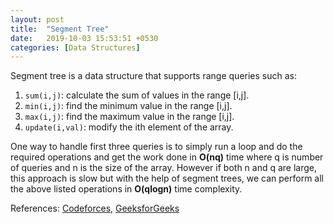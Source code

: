 ```yaml
---
layout: post
title:  "Segment Tree"
date:   2019-10-03 15:53:51 +0530
categories: [Data Structures]
---
```


Segment tree is a data structure that supports range queries such as:

1. `sum(i,j)`: calculate the sum of values in the range [i,j].
2. `min(i,j)`: find the minimum value in the range [i,j].
3. `max(i,j)`: find the maximum value in the range [i,j].
4. `update(i,val)`: modify the ith element of the array. 

One way to handle first three queries is to simply run a loop and do the required operations and get the work done in **O(nq)** time where q is number of queries and n is the size of the array. However if both n and q are large, this approach is slow but with the help of segment trees, we can perform all the above listed operations in **O(qlogn)** time complexity.

References: [Codeforces][cf], [GeeksforGeeks][gfg]

[cf]: https://codeforces.com/blog/entry/18051
[gfg]: https://www.geeksforgeeks.org/segment-tree-efficient-implementation/
